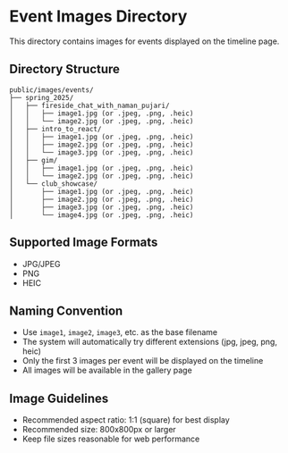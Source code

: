 # Event Images Directory

This directory contains images for events displayed on the timeline page.

## Directory Structure
```
public/images/events/
├── spring_2025/
│   ├── fireside_chat_with_naman_pujari/
│   │   ├── image1.jpg (or .jpeg, .png, .heic)
│   │   └── image2.jpg (or .jpeg, .png, .heic)
│   ├── intro_to_react/
│   │   ├── image1.jpg (or .jpeg, .png, .heic)
│   │   ├── image2.jpg (or .jpeg, .png, .heic)
│   │   └── image3.jpg (or .jpeg, .png, .heic)
│   ├── gim/
│   │   ├── image1.jpg (or .jpeg, .png, .heic)
│   │   └── image2.jpg (or .jpeg, .png, .heic)
│   └── club_showcase/
│       ├── image1.jpg (or .jpeg, .png, .heic)
│       ├── image2.jpg (or .jpeg, .png, .heic)
│       ├── image3.jpg (or .jpeg, .png, .heic)
│       └── image4.jpg (or .jpeg, .png, .heic)
```

## Supported Image Formats
- JPG/JPEG
- PNG
- HEIC

## Naming Convention
- Use `image1`, `image2`, `image3`, etc. as the base filename
- The system will automatically try different extensions (jpg, jpeg, png, heic)
- Only the first 3 images per event will be displayed on the timeline
- All images will be available in the gallery page

## Image Guidelines
- Recommended aspect ratio: 1:1 (square) for best display
- Recommended size: 800x800px or larger
- Keep file sizes reasonable for web performance
